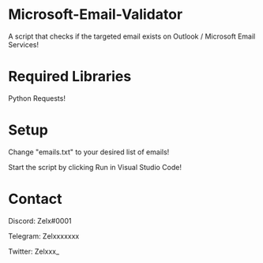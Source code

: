 # Microsoft-Email-Validator

A script that checks if the targeted email exists on Outlook / Microsoft Email Services!

# Required Libraries 

Python Requests!

# Setup

Change "emails.txt" to your desired list of emails!

Start the script by clicking Run in Visual Studio Code!

# Contact 

Discord: Zelx#0001

Telegram: Zelxxxxxxx

Twitter: Zelxxx_
